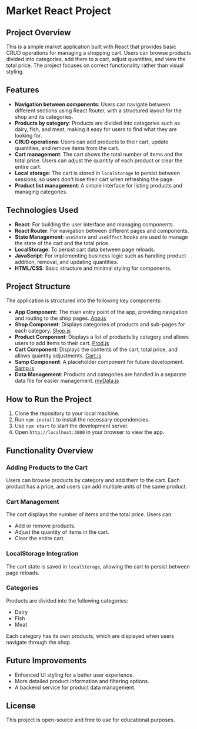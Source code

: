 # Market React Project

## Project Overview

This is a simple market application built with React that provides basic CRUD operations for managing a shopping cart. Users can browse products divided into categories, add them to a cart, adjust quantities, and view the total price. The project focuses on correct functionality rather than visual styling.

## Features

- **Navigation between components**: Users can navigate between different sections using React Router, with a structured layout for the shop and its categories.
- **Products by category**: Products are divided into categories such as dairy, fish, and meat, making it easy for users to find what they are looking for.
- **CRUD operations**: Users can add products to their cart, update quantities, and remove items from the cart.
- **Cart management**: The cart shows the total number of items and the total price. Users can adjust the quantity of each product or clear the entire cart.
- **Local storage**: The cart is stored in `localStorage` to persist between sessions, so users don't lose their cart when refreshing the page.
- **Product list management**: A simple interface for listing products and managing categories.

## Technologies Used

- **React**: For building the user interface and managing components.
- **React Router**: For navigation between different pages and components.
- **State Management**: `useState` and `useEffect` hooks are used to manage the state of the cart and the total price.
- **LocalStorage**: To persist cart data between page reloads.
- **JavaScript**: For implementing business logic such as handling product addition, removal, and updating quantities.
- **HTML/CSS**: Basic structure and minimal styling for components.

## Project Structure

The application is structured into the following key components:

- **App Component**: The main entry point of the app, providing navigation and routing to the shop pages. [App.js](./App.js)
- **Shop Component**: Displays categories of products and sub-pages for each category. [Shop.js](./Shop.js)
- **Product Component**: Displays a list of products by category and allows users to add items to their cart. [Prod.js](./Prod.js)
- **Cart Component**: Displays the contents of the cart, total price, and allows quantity adjustments. [Cart.js](./Cart.js)
- **Samp Component**: A placeholder component for future development. [Samp.js](./Samp.js)
- **Data Management**: Products and categories are handled in a separate data file for easier management. [myData.js](./myData.js)

## How to Run the Project

1. Clone the repository to your local machine.
2. Run `npm install` to install the necessary dependencies.
3. Use `npm start` to start the development server.
4. Open `http://localhost:3000` in your browser to view the app.

## Functionality Overview

### Adding Products to the Cart
Users can browse products by category and add them to the cart. Each product has a price, and users can add multiple units of the same product.

### Cart Management
The cart displays the number of items and the total price. Users can:
- Add or remove products.
- Adjust the quantity of items in the cart.
- Clear the entire cart.

### LocalStorage Integration
The cart state is saved in `localStorage`, allowing the cart to persist between page reloads.

### Categories
Products are divided into the following categories:
- Dairy
- Fish
- Meat

Each category has its own products, which are displayed when users navigate through the shop.

## Future Improvements

- Enhanced UI styling for a better user experience.
- More detailed product information and filtering options.
- A backend service for product data management.

## License

This project is open-source and free to use for educational purposes.
